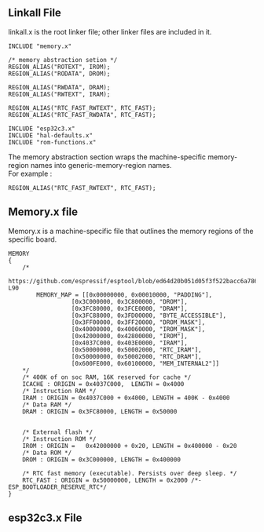## Linkall File


linkall.x is the root linker file; other linker files are included in it.  


```ld
INCLUDE "memory.x"

/* memory abstraction setion */
REGION_ALIAS("ROTEXT", IROM);
REGION_ALIAS("RODATA", DROM);

REGION_ALIAS("RWDATA", DRAM);
REGION_ALIAS("RWTEXT", IRAM);

REGION_ALIAS("RTC_FAST_RWTEXT", RTC_FAST);
REGION_ALIAS("RTC_FAST_RWDATA", RTC_FAST);

INCLUDE "esp32c3.x"
INCLUDE "hal-defaults.x"
INCLUDE "rom-functions.x"
```

The memory abstraction section wraps the machine-specific memory-region names into generic-memory-region names.  
For example : 
```ld
REGION_ALIAS("RTC_FAST_RWTEXT", RTC_FAST);
```  


## Memory.x file

Memory.x is a machine-specific file that outlines the memory regions of the specific board.   
```ld
MEMORY
{
    /*
        https://github.com/espressif/esptool/blob/ed64d20b051d05f3f522bacc6a786098b562d4b8/esptool/targets/esp32c3.py#L78-L90
        MEMORY_MAP = [[0x00000000, 0x00010000, "PADDING"],
                  [0x3C000000, 0x3C800000, "DROM"],
                  [0x3FC80000, 0x3FCE0000, "DRAM"],
                  [0x3FC88000, 0x3FD00000, "BYTE_ACCESSIBLE"],
                  [0x3FF00000, 0x3FF20000, "DROM_MASK"],
                  [0x40000000, 0x40060000, "IROM_MASK"],
                  [0x42000000, 0x42800000, "IROM"],
                  [0x4037C000, 0x403E0000, "IRAM"],
                  [0x50000000, 0x50002000, "RTC_IRAM"],
                  [0x50000000, 0x50002000, "RTC_DRAM"],
                  [0x600FE000, 0x60100000, "MEM_INTERNAL2"]]
    */
    /* 400K of on soc RAM, 16K reserved for cache */
    ICACHE : ORIGIN = 0x4037C000,  LENGTH = 0x4000
    /* Instruction RAM */
    IRAM : ORIGIN = 0x4037C000 + 0x4000, LENGTH = 400K - 0x4000
    /* Data RAM */
    DRAM : ORIGIN = 0x3FC80000, LENGTH = 0x50000
    

    /* External flash */
    /* Instruction ROM */
    IROM : ORIGIN =   0x42000000 + 0x20, LENGTH = 0x400000 - 0x20
    /* Data ROM */
    DROM : ORIGIN = 0x3C000000, LENGTH = 0x400000

    /* RTC fast memory (executable). Persists over deep sleep. */
    RTC_FAST : ORIGIN = 0x50000000, LENGTH = 0x2000 /*- ESP_BOOTLOADER_RESERVE_RTC*/    
}

```

## esp32c3.x File 



